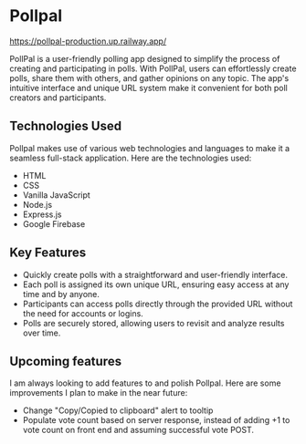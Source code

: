 # Pollpal

<https://pollpal-production.up.railway.app/>

PollPal is a user-friendly polling app designed to simplify the process of creating and participating in polls. With PollPal, users can effortlessly create polls, share them with others, and gather opinions on any topic. The app's intuitive interface and unique URL system make it convenient for both poll creators and participants.

## Technologies Used

Pollpal makes use of various web technologies and languages to make it a seamless full-stack application. Here are the technologies used:

- HTML
- CSS
- Vanilla JavaScript
- Node.js
- Express.js
- Google Firebase

## Key Features

- Quickly create polls with a straightforward and user-friendly interface.
- Each poll is assigned its own unique URL, ensuring easy access at any time and by anyone.
- Participants can access polls directly through the provided URL without the need for accounts or logins.
- Polls are securely stored, allowing users to revisit and analyze results over time.

## Upcoming features

I am always looking to add features to and polish Pollpal. Here are some improvements I plan to make in the near future:

- Change "Copy/Copied to clipboard" alert to tooltip
- Populate vote count based on server response, instead of adding +1 to vote count on front end and assuming successful vote POST.
